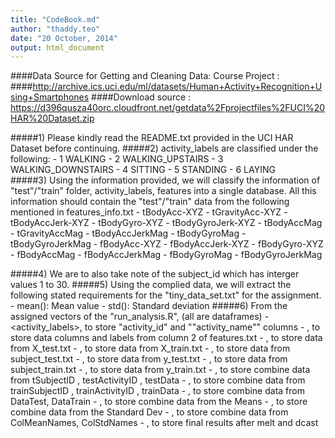 ```yaml
---
title: "CodeBook.md"
author: "thaddy.teo"
date: "20 October, 2014"
output: html_document
---
```


####Data Source for Getting and Cleaning Data: Course Project : 
####http://archive.ics.uci.edu/ml/datasets/Human+Activity+Recognition+Using+Smartphones
####Download source : https://d396qusza40orc.cloudfront.net/getdata%2Fprojectfiles%2FUCI%20HAR%20Dataset.zip 

#####1) Please kindly read the README.txt provided in the UCI HAR Dataset before continuing.
#####2) activity_labels are classified under the following:
        - 1 WALKING
        - 2 WALKING_UPSTAIRS
        - 3 WALKING_DOWNSTAIRS
        - 4 SITTING
        - 5 STANDING
        - 6 LAYING      
#####3) Using the information provided, we will classify the information of "test"/"train" folder, activity_labels, features into a single database. All this information should contain the "test"/"train" data from the following mentioned in features_info.txt
        - tBodyAcc-XYZ
        - tGravityAcc-XYZ
        - tBodyAccJerk-XYZ
        - tBodyGyro-XYZ
        - tBodyGyroJerk-XYZ
        - tBodyAccMag
        - tGravityAccMag
        - tBodyAccJerkMag
        - tBodyGyroMag
        - tBodyGyroJerkMag
        - fBodyAcc-XYZ
        - fBodyAccJerk-XYZ
        - fBodyGyro-XYZ
        - fBodyAccMag
        - fBodyAccJerkMag
        - fBodyGyroMag
        - fBodyGyroJerkMag
        
#####4) We are to also take note of the subject_id which has interger values 1 to 30.
#####5) Using the complied data, we will extract the following stated requirements for the "tiny_data_set.txt" for the assignment.
        - mean(): Mean value
        - std(): Standard deviation
#####6) From the assigned vectors of the "run_analysis.R", (all are dataframes)
        - <activity_labels>, to store "activity_id" and ""activity_name"" columns
        - <features>, to store data columns and labels from column 2 of features.txt
        - <testData>, to store data from X_test.txt
        - <trainData>, to store data from X_train.txt
        - <tSubjectID>, to store data from subject_test.txt
        - <testActivityID>, to store data from y_test.txt
        - <trainSubjectID>, to store data from subject_train.txt
        - <trainActivityID>, to store data from y_train.txt
        - <DataTest>, to store combine data from tSubjectID , testActivityID , testData
        - <DataTrain>, to store combine data from trainSubjectID , trainActivityID , trainData
        - <DataAll>, to store combine data from DataTest, DataTrain
        - <ColMeanNames>, to store combine data from the Means
        - <ColStdNames>, to store combine data from the Standard Dev
        - <StdMeanCol>, to store combine data from ColMeanNames, ColStdNames
        - <dataFinal>, to store final results after melt and dcast

